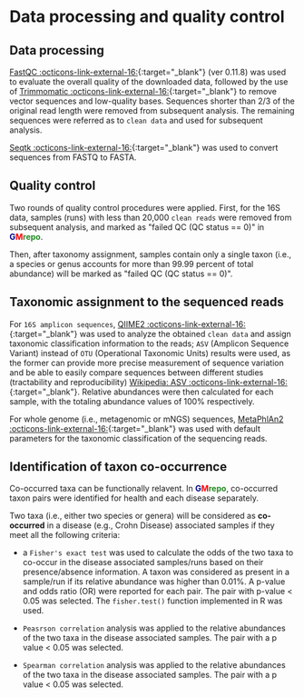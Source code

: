 # Data processing and quality control

## Data processing

[FastQC :octicons-link-external-16:](http://www.bioinformatics.babraham.ac.uk/projects/fastqc/){:target="_blank"} (ver 0.11.8) 
was used to evaluate the overall quality of the downloaded data, followed by the use of 
[Trimmomatic :octicons-link-external-16:](http://www.usadellab.org/cms/?page=trimmomatic){:target="_blank"} 
to remove vector sequences and low-quality bases. Sequences shorter than 2/3 of the original read length were removed from subsequent analysis. The remaining sequences were referred as to <code>clean data</code> and used for subsequent analysis.

[Seqtk :octicons-link-external-16:](https://github.com/lh3/seqtk){:target="_blank"} was used to convert sequences from FASTQ to FASTA.

## Quality control

Two rounds of quality control procedures were applied. First, for the 16S data, samples (runs) with less than 20,000 <code>clean reads</code> were removed from subsequent analysis, and marked as "failed QC (QC status == 0)" in 
<b><span style="color:darkblue">G</span><span style="color:red">M</span><span style="color:forestgreen">repo</span></b>.

Then, after taxonomy assignment, samples contain only a single taxon (i.e., a species or genus accounts for more than 99.99 percent of total abundance) will be marked as "failed QC (QC status == 0)".

## Taxonomic assignment to the sequenced reads

For <code>16S amplicon sequences</code>, [QIIME2 :octicons-link-external-16:](https://qiime2.org/){:target="_blank"} was used to analyze the obtained <code>clean data</code> and assign taxonomic classification information to the reads; 
<code>ASV</code> (Amplicon Sequence Variant) instead of <code>OTU</code> (Operational Taxonomic Units) results were used, as the former can provide more precise measurement of sequence variation and be able to easily compare sequences between different studies (tractability and reproducibility) [Wikipedia: ASV :octicons-link-external-16:](https://en.wikipedia.org/wiki/Amplicon_sequence_variant){:target="_blank"}. Relative abundances were then calculated for each sample, with the totaling abundance values of 100% respectively.

For whole genome (i.e., metagenomic or mNGS) sequences, [MetaPhlAn2 :octicons-link-external-16:](http://segatalab.cibio.unitn.it/tools/metaphlan2/){:target="_blank"} was used with default parameters for the taxonomic classification of the sequencing reads.

## Identification of taxon co-occurrence

Co-occurred taxa can be functionally relavent. In <b><span style="color:darkblue">G</span><span style="color:red">M</span><span style="color:forestgreen">repo</span></b>, co-occurred taxon pairs were identified for health and each disease separately. 

Two taxa (i.e., either two species or genera) will be considered as **co-occurred** in a disease (e.g., Crohn Disease) associated samples if they meet all the following criteria:

* a `Fisher's exact test` was used to calculate the odds of the two taxa to co-occur in the disease associated samples/runs based on their presence/absence information. A taxon was considered as present in a sample/run if its relative abundance was higher than 0.01%. A p-value and odds ratio (OR) were reported for each pair. The pair with p-value < 0.05 was selected. The `fisher.test()` function implemented in R was used.

* `Peasrson correlation` analysis was applied to the relative abundances of the two taxa in the disease associated samples. The pair with a p value < 0.05 was selected.

* `Spearman correlation` analysis was applied to the relative abundances of the two taxa in the disease associated samples. The pair with a p value < 0.05 was selected.